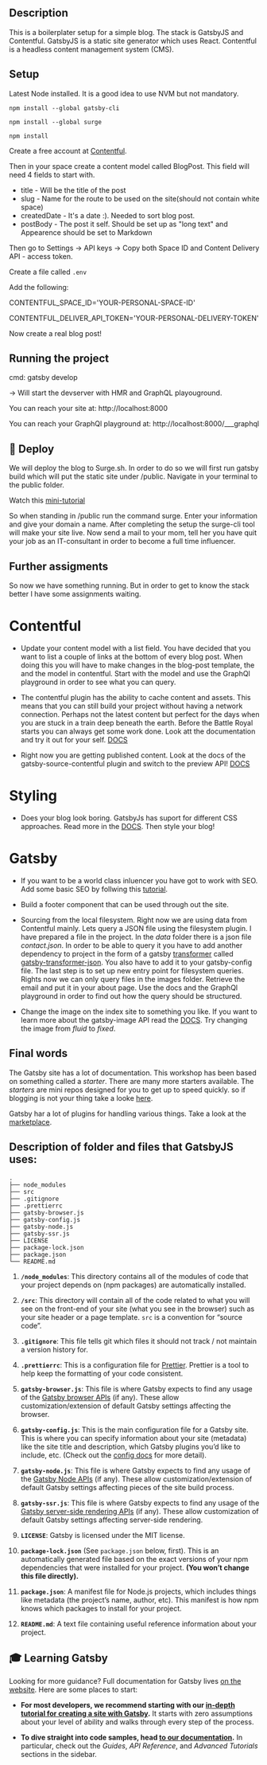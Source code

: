 ## Description

This is a boilerplater setup for a simple blog. The stack is GatsbyJS and Contentful. GatsbyJS is a static site generator which uses React. Contentful is a headless content management system (CMS).

## Setup


Latest Node installed. It is a good idea to use NVM but not mandatory.

`npm install --global gatsby-cli`

`npm install --global surge`

`npm install`

Create a free account at [Contentful](https://www.contentful.com/get-started/).

Then in your space create a content model called BlogPost. This field will need 4 fields to start with.

- title - Will be the title of the post
- slug - Name for the route to be used on the site(should not contain white space)
- createdDate - It's a date :). Needed to sort blog post. 
- postBody - The post it self. Should be set up as "long text" and Appearence should be set to Markdown

Then go to Settings -> API keys -> Copy both Space ID and Content Delivery API - access token. 

Create a file called `.env` 

Add the following:

CONTENTFUL_SPACE_ID='YOUR-PERSONAL-SPACE-ID'

CONTENTFUL_DELIVER_API_TOKEN='YOUR-PERSONAL-DELIVERY-TOKEN'

Now create a real blog post!

## Running the project

cmd: gatsby develop

-> Will start the devserver with HMR and GraphQL playouground.

You can reach your site at: http://localhost:8000

You can reach your GraphQl playground at: http://localhost:8000/___graphql

## 💫 Deploy

We will deploy the blog to Surge.sh. In order to do so we will first run gatsby build which will put the static site under /public. Navigate in your terminal to the public folder.

Watch this [mini-tutorial](https://surge.sh/help/getting-started-with-surge)

So when standing in /public run the command surge. Enter your information and give your domain a name. After completing the setup the surge-cli tool will make your site live. Now send a mail to your mom, tell her you have quit your job as an IT-consultant in order to become a full time influencer. 

## Further assigments


So now we have something running. But in order to get to know the stack better I have some assignments waiting.


# Contentful


- Update your content model with a list field. You have decided that you want to list a couple of links at the bottom of every blog post. When doing this you will have to make changes in the blog-post template, the and the model in contentful. Start with the model and use the GraphQl playground in order to see what you can query.

- The contentful plugin has the ability to cache content and assets. This means that you can still build your project without having a network connection. Perhaps not the latest content but perfect for the days when you are stuck in a train deep beneath the earth. Before the Battle Royal starts you can always get some work done. Look att the documentation and try it out for your self. [DOCS](https://www.gatsbyjs.org/packages/gatsby-source-contentful/)

- Right now you are getting published content. Look at the docs of the gatsby-source-contentful plugin and switch to the preview API! [DOCS](https://www.gatsbyjs.org/packages/gatsby-source-contentful/)


# Styling

- Does your blog look boring. GatsbyJs has suport for different CSS approaches. Read more in the [DOCS](https://www.gatsbyjs.org/docs/styling/). Then style your blog!


# Gatsby

- If you want to be a world class inluencer you have got to work with SEO. Add some basic SEO by follwing this [tutorial](https://www.gatsbyjs.org/docs/add-seo-component/).

- Build a footer component that can be used through out the site. 

- Sourcing from the local filesystem. Right now we are using data from Contentful mainly. Lets query a JSON file using the filesystem plugin. I have prepared a file in the project. In the _data_ folder there is a json file _contact.json_. In order to be able to query it you have to add another dependency to project in the form of a gatsby [transformer](https://www.gatsbyjs.org/tutorial/part-six/) called [gatsby-transformer-json](https://www.gatsbyjs.org/packages/gatsby-transformer-json/). You also have to add it to your gatsby-config file. The last step is to set up new entry point for filesystem queries. Rights now we can only query files in the images folder. Retrieve the email and put it in your about page. Use the docs and the GraphQl playground in order to find out how the query should be structured.  

- Change the image on the index site to something you like. If you want to learn more about the gatsby-image API read the [DOCS](https://www.gatsbyjs.org/packages/gatsby-image/). Try changing the image from _fluid_ to _fixed_.

## Final words

The Gatsby site has a lot of documentation. This workshop has been based on something called a _starter_. There are many more starters available. The _starters_ are mini repos designed for you to get up to speed quickly.  so if blogging is not your thing take a looke [here](https://www.gatsbyjs.org/plugins/?).

Gatsby har a lot of plugins for handling various things. Take a look at the [marketplace](https://www.gatsbyjs.org/starters/?).

## Description of folder and files that GatsbyJS uses:

    .
    ├── node_modules
    ├── src
    ├── .gitignore
    ├── .prettierrc
    ├── gatsby-browser.js
    ├── gatsby-config.js
    ├── gatsby-node.js
    ├── gatsby-ssr.js
    ├── LICENSE
    ├── package-lock.json
    ├── package.json
    └── README.md

1.  **`/node_modules`**: This directory contains all of the modules of code that your project depends on (npm packages) are automatically installed.

2.  **`/src`**: This directory will contain all of the code related to what you will see on the front-end of your site (what you see in the browser) such as your site header or a page template. `src` is a convention for “source code”.

3.  **`.gitignore`**: This file tells git which files it should not track / not maintain a version history for.

4.  **`.prettierrc`**: This is a configuration file for [Prettier](https://prettier.io/). Prettier is a tool to help keep the formatting of your code consistent.

5.  **`gatsby-browser.js`**: This file is where Gatsby expects to find any usage of the [Gatsby browser APIs](https://www.gatsbyjs.org/docs/browser-apis/) (if any). These allow customization/extension of default Gatsby settings affecting the browser.

6.  **`gatsby-config.js`**: This is the main configuration file for a Gatsby site. This is where you can specify information about your site (metadata) like the site title and description, which Gatsby plugins you’d like to include, etc. (Check out the [config docs](https://www.gatsbyjs.org/docs/gatsby-config/) for more detail).

7.  **`gatsby-node.js`**: This file is where Gatsby expects to find any usage of the [Gatsby Node APIs](https://www.gatsbyjs.org/docs/node-apis/) (if any). These allow customization/extension of default Gatsby settings affecting pieces of the site build process.

8.  **`gatsby-ssr.js`**: This file is where Gatsby expects to find any usage of the [Gatsby server-side rendering APIs](https://www.gatsbyjs.org/docs/ssr-apis/) (if any). These allow customization of default Gatsby settings affecting server-side rendering.

9.  **`LICENSE`**: Gatsby is licensed under the MIT license.

10. **`package-lock.json`** (See `package.json` below, first). This is an automatically generated file based on the exact versions of your npm dependencies that were installed for your project. **(You won’t change this file directly).**

11. **`package.json`**: A manifest file for Node.js projects, which includes things like metadata (the project’s name, author, etc). This manifest is how npm knows which packages to install for your project.

12. **`README.md`**: A text file containing useful reference information about your project.

## 🎓 Learning Gatsby

Looking for more guidance? Full documentation for Gatsby lives [on the website](https://www.gatsbyjs.org/). Here are some places to start:

- **For most developers, we recommend starting with our [in-depth tutorial for creating a site with Gatsby](https://www.gatsbyjs.org/tutorial/).** It starts with zero assumptions about your level of ability and walks through every step of the process.

- **To dive straight into code samples, head [to our documentation](https://www.gatsbyjs.org/docs/).** In particular, check out the _Guides_, _API Reference_, and _Advanced Tutorials_ sections in the sidebar.


